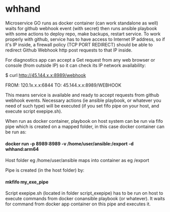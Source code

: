 # whhand
Microservice GO runs as docker container (can work standalone as well) waits for github webhook event (with secret) then runs ansible playbook with some actions to deploy repo, 
make backups, restart service. To work properly with github, service has to have access to Internet IP address, so if it's IP inside, 
a firewall policy (TCP PORT REDIRECT) should be able to redirect Github Webhook http post requests to that IP inside.

For diagnostics app can accept a Get request from any web browser or console (from outside IP) so it can check its IP network
availability:

$ curl http://45.144.x.x:8989/webhook

FROM: 120.1x.x.x:6844 TO: 45.144.x.x:8989/WEBHOOK

This means service is available and ready to accept requests from github webhook 
events.
Necessary actions (ie ansible playbook, or whatever you need of such type) will 
be executed (if you set fifo pipe on your host, and execute script exepipe.sh).

When run as docker container, playbook on host system can be run via fifo pipe 
which is created on a mapped folder, in this case docker container can be run as:

#### docker run -p 8989:8989 -v /home/user/ansible:/export -d whhand:arm64

Host folder eg /home/user/ansible maps into container as eg /export 

Pipe is created (in the host folder) by: 
#### mkfifo my_exe_pipe


Script exepipe.sh (located in folder script_exepipe) has to be run on host 
to execute commands from docker conansible playbook (or whatever). 
It waits for command from docker app container on this pipe and executes it. 